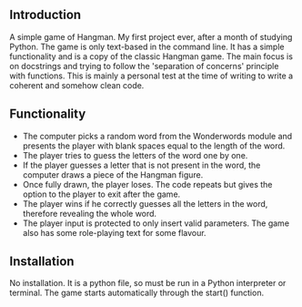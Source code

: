 ## Introduction
A simple game of Hangman. My first project ever, after a month of studying Python. The game is only text-based in the command line. It has a simple functionality and is a copy of the classic Hangman game.
The main focus is on docstrings and trying to follow the 'separation of concerns' principle with functions. This is mainly a personal test at the time of writing to write a coherent and somehow clean code.

## Functionality
- The computer picks a random word from the Wonderwords module and presents the player with blank spaces equal to the length of the word.
- The player tries to guess the letters of the word one by one.
- If the player guesses a letter that is not present in the word, the computer draws a piece of the Hangman figure.
- Once fully drawn, the player loses. The code repeats but gives the option to the player to exit after the game.
- The player wins if he correctly guesses all the letters in the word, therefore revealing the whole word.
- The player input is protected to only insert valid parameters. The game also has some role-playing text for some flavour.

## Installation
No installation. It is a python file, so must be run in a Python interpreter or terminal. The game starts automatically through the start() function.
